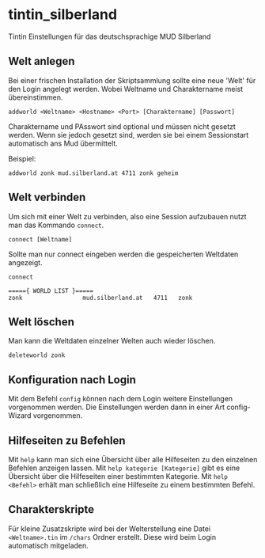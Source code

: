 # tintin_silberland

Tintin Einstellungen für das deutschsprachige MUD Silberland

## Welt anlegen

Bei einer frischen Installation der Skriptsammlung sollte eine neue 'Welt' für
den Login angelegt werden. Wobei Weltname und Charaktername meist übereinstimmen.

```    
addworld <Weltname> <Hostname> <Port> [Charaktername] [Passwort]
```

Charaktername und PAsswort sind optional und müssen nicht gesetzt werden.
Wenn sie jedoch gesetzt sind, werden sie bei einem Sessionstart automatisch ans
Mud übermittelt.

Beispiel:

```
addworld zonk mud.silberland.at 4711 zonk geheim
```

## Welt verbinden

Um sich mit einer Welt zu verbinden, also eine Session aufzubauen nutzt man das
Kommando `connect`.

```
connect [Weltname]
```

Sollte man nur connect eingeben werden die gespeicherten Weltdaten angezeigt.

```
connect

====={ WORLD LIST }=====                                
zonk                 mud.silberland.at   4711   zonk
```

## Welt löschen

Man kann die Weltdaten einzelner Welten auch wieder löschen.

```
deleteworld zonk
```

## Konfiguration nach Login

Mit dem Befehl `config` können nach dem Login weitere Einstellungen 
vorgenommen werden. Die Einstellungen werden dann in einer Art config-Wizard vorgenommen.

## Hilfeseiten zu Befehlen

Mit `help` kann man sich eine Übersicht über alle Hilfeseiten zu den einzelnen
Befehlen anzeigen lassen. Mit `help kategorie [Kategorie]` gibt es eine
Übersicht über die Hilfeseiten einer bestimmten Kategorie. Mit `help
<Befehl>` erhält man schließlich eine Hilfeseite zu einem bestimmten Befehl.

## Charakterskripte

Für kleine Zusatzskripte wird bei der Welterstellung eine Datei `<Weltname>.tin`
im `/chars` Ordner erstellt. Diese wird beim Login automatisch mitgeladen.